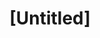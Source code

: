 ---
pid: MX90
title: "[Untitled]"
location_transcription: 
zipcode: 
outside_phl: 
neighborhood: 
age: 
age_range: 
instagram: 
image_file_name: MX_90.jpg
proposal_transcription: 
topic: Unknown
topic_summary: '0'
type: Other No Form
keywords_other: 
credit: Semat Goodwin
image_labels: 
twitter: 
facebook: 
permalink: "/monuments/mx90/"
layout: item-page
---